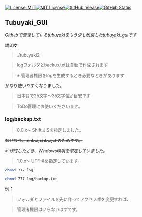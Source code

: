 [![License: MIT](https://img.shields.io/badge/License-MIT-yellow.svg)](https://opensource.org/licenses/MIT)[![MIT License](http://img.shields.io/badge/license-MIT-blue.svg?style=flat)](LICENSE)[![GitHub release](https://img.shields.io/github/release/takkii/tubuyaki_gui.svg?style=flat)](GitHub)[![GitHub Status](https://img.shields.io/github/last-commit/takkii/tubuyaki_gui.svg?style=flat)](GitHub)


## Tubuyaki_GUI

*Githubで管理しているtubuyakiをもう少し改良したtubuyaki_guiです*

説明文

> ./tubuyaki2

>logフォルダとbackup.txtは自動で作成されます

>※ 管理者権限をlogを生成するとき必要なときがあります

かなり使いやすくなりました。

>日本語で25文字〜35文字位が目安です

>ToDo管理にお使いくださいませ。

### log/backup.txt

>0.0.x〜 Shift_JISを指定しました。

<s>なぜなら、zinbei,zinbeijettのためです。</s>

*※ 作成したとき、Windows環境を想定していました。*

>1.0.x〜 UTF-8を指定しています。

```sh
chmod 777 log

chmod 777 log/backup.txt
```

例：

>フォルダとファイルを先に作ってアクセス権を変更すれば、

>管理者権限はいらないはずです。